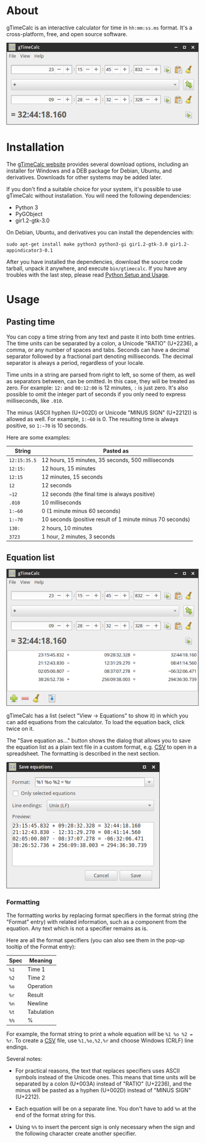 [gTimeCalc website]: https://danpla.github.io/gtimecalc/

# About

gTimeCalc is an interactive calculator for time in `hh:mm:ss.ms`
format. It's a cross-platform, free, and open source software.

![gTimeCalc screenshot](img/screenshot.png)


# Installation

The [gTimeCalc website] provides several download options, including
an installer for Windows and a DEB package for Debian, Ubuntu, and
derivatives. Downloads for other systems may be added later.

If you don't find a suitable choice for your system, it's possible to
use gTimeCalc without installation. You will need the following
dependencies:

 * Python 3
 * PyGObject
 * gir1.2-gtk-3.0

On Debian, Ubuntu, and derivatives you can install the dependencies
with:

    sudo apt-get install make python3 python3-gi gir1.2-gtk-3.0 gir1.2-appindicator3-0.1

After you have installed the dependencies, download the source code
tarball, unpack it anywhere, and execute `bin/gtimecalc`. If you have
any troubles with the last step, please read
[Python Setup and Usage][].

[Python Setup and Usage]: https://docs.python.org/3/using/index.html


# Usage


## Pasting time

You can copy a time string from any text and paste it into both time
entries. The time units can be separated by a colon, a Unicode
"RATIO" (U+2236), a comma, or any number of spaces and tabs. Seconds
can have a decimal separator followed by a fractional part denoting
milliseconds. The decimal separator is always a period, regardless of
your locale.

Time units in a string are parsed from right to left, so some of
them, as well as separators between, can be omitted. In this case,
they will be treated as zero. For example: `12:` and `00:12:00` is 12
minutes, `:` is just zero. It's also possible to omit the integer
part of seconds if you only need to express milliseconds, like `.010`.

The minus (ASCII hyphen (U+002D) or Unicode "MINUS SIGN" (U+2212)) is
allowed as well. For example, `1:−60` is 0. The resulting time is
always positive, so `1:−70` is 10 seconds.

Here are some examples:

String       | Pasted as
-------------|----------------------------------------------------------
`12:15:35.5` | 12 hours, 15 minutes, 35 seconds, 500 milliseconds
`12:15:`     | 12 hours, 15 minutes
`12:15`      | 12 minutes, 15 seconds
`12`         | 12 seconds
`−12`        | 12 seconds (the final time is always positive)
`.010`       | 10 milliseconds
`1:−60`      | 0 (1 minute minus 60 seconds)
`1:−70`      | 10 seconds (positive result of 1 minute minus 70 seconds)
`130:`       | 2 hours, 10 minutes
`3723`       | 1 hour, 2 minutes, 3 seconds


## Equation list

![gTimeCalc with equation list enabled](img/equation_list.png)

gTimeCalc has a list (select "View → Equations" to show it) in which
you can add equations from the calculator. To load the equation back,
click twice on it.

The "Save equation as…" button shows the dialog that allows you to
save the equation list as a plain text file in a custom format, e.g.
[CSV][] to open in a spreadsheet. The formatting is described in the
next section.

![Equation list export dialog](img/export_dialog.png)


### Formatting

The formatting works by replacing format specifiers in the format
string (the "Format" entry) with related information, such as a
component from the equation. Any text which is not a specifier remains
as is.

Here are all the format specifiers (you can also see them in the
pop-up tooltip of the Format entry):

Spec | Meaning
-----|-----------
`%1` | Time 1
`%2` | Time 2
`%o` | Operation
`%r` | Result
`%n` | Newline
`%t` | Tabulation
`%%` | %

For example, the format string to print a whole equation will be
`%1 %o %2 = %r`. To create a [CSV][] file, use `%1,%o,%2,%r` and
choose Windows (CRLF) line endings.

Several notes:

 *  For practical reasons, the text that replaces specifiers uses
    ASCII symbols instead of the Unicode ones. This means that time
    units will be separated by a colon (U+003A) instead of "RATIO"
    (U+2236), and the minus will be pasted as a hyphen (U+002D)
    instead of "MINUS SIGN" (U+2212).

 *  Each equation will be on a separate line. You don't have to add
    `%n` at the end of the format string for this.

 *  Using `%%` to insert the percent sign is only necessary when the
    sign and the following character create another specifier.

[CSV]: https://en.wikipedia.org/wiki/Comma-separated_values
